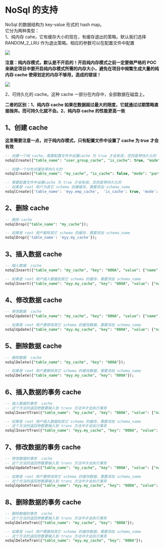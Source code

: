 # NoSql 的支持

NoSql 的数据结构为 key-value 形式的 hash map。<br/>
它分为两种类型：<br/>
1、纯内存 cahe，它有缓存大小的现在，有缓存退出的策略。默认我们选择 RANDOM_2_LRU 作为退出策略。相应的参数可以在配置文件中配置<br/>

<img src='/smart_sql_img/cache_lru.jpg'></img>

**注意：纯内存模式，默认是不开启的！开启纯内存模式之前一定要做严格的 POC 来确定项目中要开启纯内存模式所需的内存大小，避免在项目中频繁生成大量的纯内存 cache 使得划定的内存不够用，造成的错误！**

<img src='/smart_sql_img/cache.jpg'></img>


2、可持久化的 cache。这种 cache 一部分在内存中，全部数据在磁盘上。

**二者的区别：1、纯内存 cache 如果在数据超过最大的限度，它就通过过期策略直接抛弃。而可持久化就不会。2、纯内存 cache 的性能更高一些**

## 1、创建 cache
**这里需要注意一点，对于纯内存模式，只有配置文件中设置了 cache 为 true 才会有效**

```sql
-- 创建一个纯 cache，需要配置文件中设置cache 为 true 才会有效，否则是带持久化的
noSqlCreate({"table_name": "user_group_cache", "is_cache": true, "mode": "replicated", "maxSize": 10000});

-- 创建一个分布式缓存带持久化的
noSqlCreate({"table_name": "my_cache", "is_cache": false, "mode": "partitioned"});

-- 需要配置文件中设置cache 为 true 才会有效，否则是带持久化的
-- 如果是 root 用户为其它 schema 创建缓存，需要添加 schema_name
noSqlCreate({'table_name': 'myy.emp_cache',  'is_cache': true, 'mode': 'replicated', 'maxSize': 10000})
```

## 2、删除 cache

```sql
-- 删除 cache
noSqlDrop({"table_name": "my_cache"});

-- 如果是 root 用户删除其它 schema 的缓存，需要添加 schema_name
noSqlDrop({'table_name': 'myy.my_cache'});
```

## 3、插入数据  cache

```sql
-- 插入数据  cache
noSqlInsert({"table_name": "my_cache", "key": "000A", "value": {"name": "吴大富", "age": 100}});

-- 如果是 root 用户插入数据到其它 schema 的缓存，需要添加 schema_name
noSqlInsert({"table_name": "myy.my_cache", "key": "000A", "value": {"name": "吴大富", "age": 100}});
```

## 4、修改数据  cache

```sql
-- 修改数据  cache
noSqlUpdate({"table_name": "my_cache", "key": "000A", "value": {"name": "吴大富", "age": 200}});

-- 如果是 root 用户要修改其它 schema 的缓存数据，需要添加 schema_name
noSqlUpdate({"table_name": "myy.my_cache", "key": "000A", "value": {"name": "吴大富", "age": 200}});
```

## 5、删除数据  cache

```sql
-- 删除数据  cache
noSqlDelete({"table_name": "my_cache", "key": "000A"});

-- 如果是 root 用户要删除其它 schema 的缓存数据，需要添加 schema_name
noSqlDelete({"table_name": "myy.my_cache", "key": "000A"});
```

## 6、插入数据的事务 cache

```sql
-- 插入数据的事务  cache
-- 这个方法的返回参数要输入到 trans 方法中才会执行事务
noSqlInsertTran({"table_name": "my_cache", "key": "000A", "value": {"name": "吴大富", "age": 100}});

-- 如果是 root 用户插入数据到其它 schema 的缓存，需要添加 schema_name
-- 这个方法的返回参数要输入到 trans 方法中才会执行事务
noSqlInsertTran({"table_name": "myy.my_cache", "key": "000A", "value": {"name": "吴大富", "age": 100}});
```

## 7、修改数据的事务 cache

```sql
-- 修改数据的事务  cache
-- 这个方法的返回参数要输入到 trans 方法中才会执行事务
noSqlUpdateTran({"table_name": "my_cache", "key": "000A", "value": {"name": "吴大富", "age": 200}});

-- 如果是 root 用户要修改其它 schema 的缓存数据，需要添加 schema_name
-- 这个方法的返回参数要输入到 trans 方法中才会执行事务
noSqlUpdateTran({"table_name": "myy.my_cache", "key": "000A", "value": {"name": "吴大富", "age": 200}});
```

## 8、删除数据的事务 cache

```sql
-- 删除数据的事务  cache
-- 这个方法的返回参数要输入到 trans 方法中才会执行事务
noSqlDeleteTran({"table_name": "my_cache", "key": "000A"});

-- 如果是 root 用户要删除其它 schema 的缓存数据，需要添加 schema_name
-- 这个方法的返回参数要输入到 trans 方法中才会执行事务
noSqlDeleteTran({"table_name": "myy.my_cache", "key": "000A"});
```
